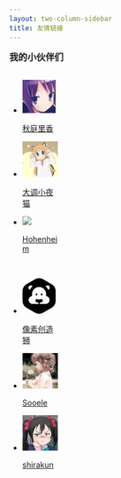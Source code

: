 ```yaml
---
layout: two-column-sidebar
title: 友情链接
---
```


<style type='text/css'>

    #content ul li {
        display: inline-block;
        margin: 5px;
        vertical-align: top;
        width: 90%;
    }
    
    #content ul li span{
        font-size: 12px;
        color: rgba(255, 255, 255, 0.55);
        float: right;
    }
    
    #content h3{
        margin: 50px 0 20px 0
    }
</style>

<h3 style="margin: 0 0 30px 0;">我的小伙伴们</h3>

<ul class="link-items">
    <li class="link-item" style="width: 64px">
        <a href="http://moe.akibarika.org/" title="Orclandでの思い出の欠片" class="link-item-inner effect-apollo" target="_blank">
            <img src="/assets/img/friends/akibarika.jpg">
            <p class="sitename">秋庭里香</p>
        </a>
    </li>
    <li class="link-item" style="width: 64px">
        <a href="http://blog.a0z.me/" title="Ghosty Core Technical thinking" class="link-item-inner effect-apollo" target="_blank">
            <img src="/assets/img/friends/a0nqm.jpg">
            <p class="sitename">大调小夜猫</p>
        </a>
    </li>

   <li class="link-item" style="width: 64px">
        <a href="https://tqwboy.github.io" title="Hohenheim" class="link-item-inner effect-apollo" target="_blank">
            <img src="https://i.imgur.com/EJAE8pu.png">
            <p class="sitename">Hohenheim</p>
        </a>
    </li>

​    <li class="link-item" style="width: 64px">
        <a href="http://chuangzaoshi.com" title="为创意工作者而设计" class="link-item-inner effect-apollo" target="_blank">
            <img src="/assets/img/friends/chuangzaoshi.jpg">
            <p class="sitename">像素创造狮</p>
        </a>
    </li>
    <li class="link-item" style="width: 64px">
        <a href="https://www.sooele.com" title="sooele.com" class="link-item-inner effect-apollo" target="_blank">
            <img src="/assets/img/friends/sooele.jpg">
            <p class="sitename">Sooele</p>
        </a>
    </li>
    <li class="link-item" style="width: 64px">
        <a href="https://blog.ni-co.moe/" title="ni-co.moe" class="link-item-inner effect-apollo" target="_blank">
            <img src="/assets/img/friends/shirakun.jpg">
            <p class="sitename">shirakun</p>
        </a>
    </li>
</ul>

